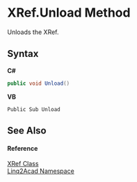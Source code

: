 # XRef.Unload Method 
 

Unloads the XRef.

## Syntax

**C#**<br />
``` C#
public void Unload()
```

**VB**<br />
``` VB
Public Sub Unload
```


## See Also


#### Reference
<a href="T_Linq2Acad_XRef.md">XRef Class</a><br /><a href="N_Linq2Acad.md">Linq2Acad Namespace</a><br />

